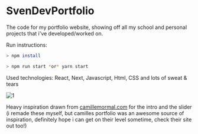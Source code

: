 # SvenDevPortfolio
The code for my portfolio website, showing off all my school and personal projects that i've developed/worked on.

Run instructions:

```bash
> npm install
```

```bash
> npm run start *or* yarn start
```

Used technologies:
React, Next, Javascript, Html, CSS and lots of sweat & tears

![1](https://github.com/user-attachments/assets/569b031c-6c05-4c63-afc9-1171118061df)


Heavy inspiration drawn from [camillemormal.com](https://camillemormal.com) for the intro and the slider (i remade these myself, but camilles portfolio was an awesome source of inspiration, definitely hope i can get on their level sometime, check their site out too!)
